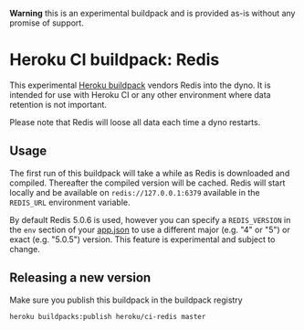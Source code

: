 **Warning** this is an experimental buildpack and is provided as-is without any
promise of support.

# Heroku CI buildpack: Redis

This experimental [Heroku buildpack](http://devcenter.heroku.com/articles/buildpacks)
vendors Redis into the dyno. It is intended for use with Heroku CI or any
other environment where data retention is not important.

Please note that Redis will loose all data each time a dyno restarts.

## Usage

The first run of this buildpack will take a while as Redis is downloaded and
compiled. Thereafter the compiled version will be cached. Redis will start locally
and be available on `redis://127.0.0.1:6379` available in the `REDIS_URL` environment variable.

By default Redis 5.0.6 is used, however you can specify a `REDIS_VERSION` in the `env` section of your
[app.json](https://devcenter.heroku.com/articles/heroku-ci#environment-variables-env-key)
to use a different major (e.g. "4" or "5") or exact (e.g. "5.0.5") version. This feature
is experimental and subject to change.

## Releasing a new version

Make sure you publish this buildpack in the buildpack registry

`heroku buildpacks:publish heroku/ci-redis master`

